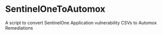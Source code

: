# SentinelOneToAutomox
A script to convert SentinelOne Application vulnerability CSVs to Automox Remediations
